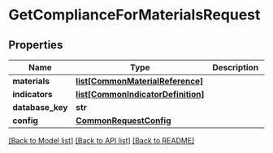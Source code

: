 # GetComplianceForMaterialsRequest

## Properties
Name | Type | Description | Notes
------------ | ------------- | ------------- | -------------
**materials** | [**list[CommonMaterialReference]**](CommonMaterialReference.md) |  | [optional] 
**indicators** | [**list[CommonIndicatorDefinition]**](CommonIndicatorDefinition.md) |  | [optional] 
**database_key** | **str** |  | [optional] 
**config** | [**CommonRequestConfig**](CommonRequestConfig.md) |  | [optional] 

[[Back to Model list]](../README.md#documentation-for-models) [[Back to API list]](../README.md#documentation-for-api-endpoints) [[Back to README]](../README.md)

